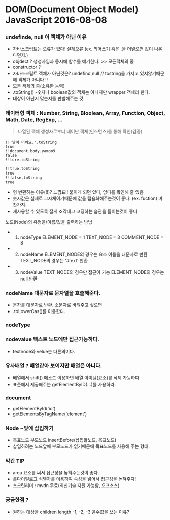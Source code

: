# DOM(Document Object Model) JavaScript 2016-08-08

### undefinde, null 이 객체가 아닌 이유
>
- 자바스크립트는 오류가 있다! 설계오류 (ex. 띄어쓰기 혹은 .을 더넣으면 값이 나온다던지.)
- objdect ? 생성자임과 동시에 함수를 얘기한다. >> 모든객체의 종
- constructor ?
- 자바스크립트 객체가 아닌것은? undefind,null // tostring을 가지고 있지않기때문에 객체가 아니다 !!
- 모든 객체의 종(소유한 능력) 
- .toString() -숫자나 boolean값의 객체는 아니지만 wrapper 객체라 한다. 
- 대상이 아닌지 맞는지를 판별해주는 것.

###  데이터형 객체 : Number, String, Bloolean, Array, Function, Object, Math, Date, RegExp, ...
> 나열된 객체 생성자로부터 태어난 객체(인스턴스)를 통해 확인(검증)

```
!!'날이 더워요.'.toString
true
!!document.body.yamoo9
false
!!ture.toString
```

```
!!true.toString
true
!!false.toString
true
```
- 형 변환하는 이유(!!)? 느낌표!! 붙이게 되면 있다, 없다를 확인해 줄 있음
- 숫자값은 실제로 그자체이기때문에 값을 캡슐화해주는것이 좋다. (ex. fuction) 마찬가지..
- 재사용할 수 있도록 잘게 조각내고 코딩하는 습관을 들이는것이 좋다

노드(Node)의 유형을/이름/값을 출력하는 방법
- 1. nodeType
   ELEMENT_NODE = 1
   TEXT_NODE    = 3
   COMMENT_NODE = 8
- 2. nodeName
   ELEMENT_NODE의 경우는 요소 이름을 대문자로 반환
   TEXT_NODE의 경우는 '#text' 반환
- 3. nodeValue
   TEXT_NODE의 경우만 접근이 가능
   ELEMENT_NODE의 경우는 null 반환

### nodeName 대문자로 문자열을 호출해준다.
- 문자를 대문자로 반환. 소문자로 바꿔주고 싶으면 
- .toLowerCas()를 이용한다.

### nodeType
### nodevalue 텍스트 노드에만 접근가능하다. 
- textnode와 velue는 다른의미다.
### 유사배열 ? 배열같아 보이지만 배열은 아니다.
- 배열에서 shift() 메소드 이용하면 배열 아이템(요소)를 삭제 가능하다
- 표준에서 제공해주는 getElementByID(...)를 사용하라.

### document
- getElementById('id')
- getElementsByTagName('element')

### Node ~앞에 삽입하기
- 목표노드 부모노드 insertBefore(삽입할노드, 목표노드)
- 삽입하려는 노드앞에 부모노드가 없기때문에 목표노드를 사용해 주는 형태.


### 막간 TIP
- area 요소를 써서 접근성을 높혀주는것이 좋다.
- 롤다이얼로그 식별자를 이용하여 속성을 넣어서 접근성을 높혀주자!
- 스크린리더 : mvdn 무료(최신기술 지원 가능함, 오프소스)


### 궁금한점 ?
- 원하는 대상을 children length -1, -2, -3 음수값을 쓰는 이유?




